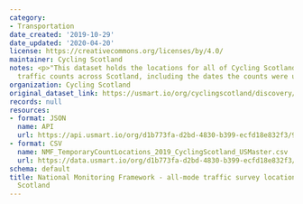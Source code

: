 ```yaml
---
category:
- Transportation
date_created: '2019-10-29'
date_updated: '2020-04-20'
license: https://creativecommons.org/licenses/by/4.0/
maintainer: Cycling Scotland
notes: <p>"This dataset holds the locations for all of Cycling Scotland's all-mode
  traffic counts across Scotland, including the dates the counts were undertaken"</p>
organization: Cycling Scotland
original_dataset_link: https://usmart.io/org/cyclingscotland/discovery/discovery-view-detail/68ab155b-875f-43e7-9c4c-c954ad094dfc
records: null
resources:
- format: JSON
  name: API
  url: https://api.usmart.io/org/d1b773fa-d2bd-4830-b399-ecfd18e832f3/9dab7bac-c9ca-4c4f-9daa-d2617b328017/1/urql
- format: CSV
  name: NMF_TemporaryCountLocations_2019_CyclingScotland_USMaster.csv
  url: https://data.usmart.io/org/d1b773fa-d2bd-4830-b399-ecfd18e832f3/resource?resourceGUID=fd716c64-9be6-431b-843d-ba1d1bd3f393
schema: default
title: National Monitoring Framework - all-mode traffic survey locations - Cycling
  Scotland
---
```

